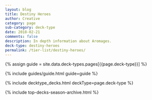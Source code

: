 ```yaml
---
layout: blog
title: Destiny Heroes
author: Creative
category: page
sub-category: deck-type
date: 2018-02-21
comments: false
description: In depth information about Aromages.
deck-type: destiny-heroes
permalink: /tier-list/destiny-heroes/
---
```


{% assign guide = site.data.deck-types.pages[{{page.deck-type}}] %}

{% include guides/guide.html guide=guide %}

{% include decktype_decks.html deckType=page.deck-type %}

{% include top-decks-season-archive.html %}